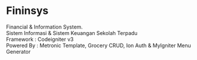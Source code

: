 Fininsys
=========
Financial & Information System.<br>
Sistem Informasi & Sistem Keuangan Sekolah Terpadu<br>
Framework : Codeigniter v3<br>
Powered By : Metronic Template, Grocery CRUD, Ion Auth & MyIgniter Menu Generator 

